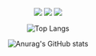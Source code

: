<div align=center>

<!--
**zzz332choi/zzz332choi** is a ✨ _special_ ✨ repository because its `README.md` (this file) appears on your GitHub profile.

Here are some ideas to get you started:

- 🔭 I’m currently working on ...
- 🌱 I’m currently learning ...
- 👯 I’m looking to collaborate on ...
- 🤔 I’m looking for help with ...
- 💬 Ask me about ...
- 📫 How to reach me: ...
- 😄 Pronouns: ...
- ⚡ Fun fact: ...
-->

<img src="https://img.shields.io/badge/C-A8B9CC?style=flat-square&logo=C&logoColor=white"/> <img src="https://img.shields.io/badge/C++-00599C?style=flat-square&logo=cplusplus&logoColor=white"/> <img src="https://img.shields.io/badge/Python-3776AB?style=flat-square&logo=Python&logoColor=white"/>

![Top Langs](https://github-readme-stats-roan-nu-97.vercel.app/api/top-langs/?username=zzz332choi&layout=compact&theme=swift) <p> </p>
![Anurag's GitHub stats](https://github-readme-stats-roan-nu-97.vercel.app/api?username=zzz332choi&show_icons=true&theme=swift)

  </div>
